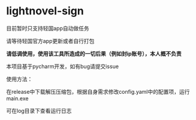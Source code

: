 # lightnovel-sign

目前暂时只支持轻国app自动做任务

请等待轻国官方app更新或者自行打包

**请低调使用，使用该工具所造成的一切后果（例如封ip账号），本人概不负责**

本项目基于pycharm开发，如有bug请提交issue

使用方法：

在release中下载解压压缩包，根据自身需求修改config.yaml中的配置项，运行main.exe

可在log目录下查看运行日志



